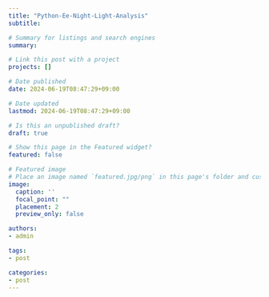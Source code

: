```yaml
---
title: "Python-Ee-Night-Light-Analysis"
subtitle:

# Summary for listings and search engines
summary:

# Link this post with a project
projects: []

# Date published
date: 2024-06-19T08:47:29+09:00

# Date updated
lastmod: 2024-06-19T08:47:29+09:00

# Is this an unpublished draft?
draft: true

# Show this page in the Featured widget?
featured: false

# Featured image
# Place an image named `featured.jpg/png` in this page's folder and customize its options here.
image:
  caption: ''
  focal_point: ""
  placement: 2
  preview_only: false

authors:
- admin

tags:
- post

categories:
- post
---
```


